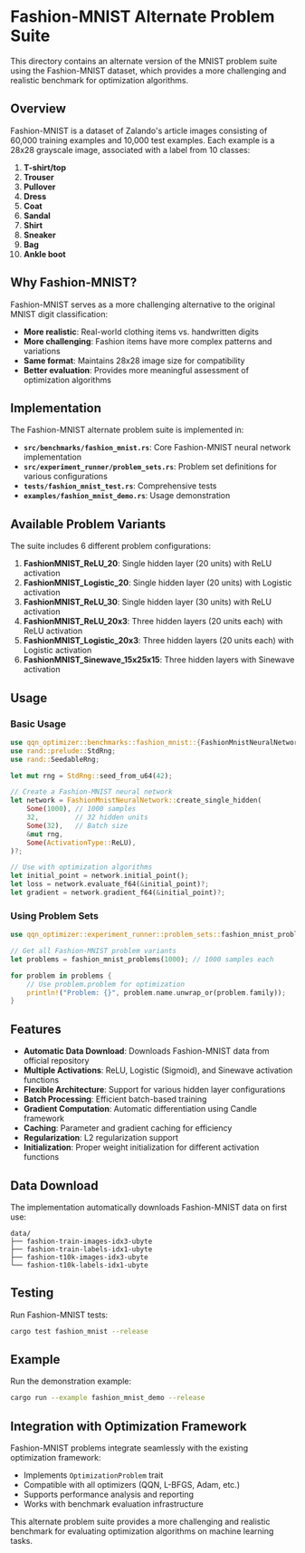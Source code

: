 # Fashion-MNIST Alternate Problem Suite

This directory contains an alternate version of the MNIST problem suite using the Fashion-MNIST dataset, which provides a more challenging and realistic benchmark for optimization algorithms.

## Overview

Fashion-MNIST is a dataset of Zalando's article images consisting of 60,000 training examples and 10,000 test examples. Each example is a 28x28 grayscale image, associated with a label from 10 classes:

1. **T-shirt/top**
2. **Trouser**
3. **Pullover**
4. **Dress**
5. **Coat**
6. **Sandal**
7. **Shirt**
8. **Sneaker**
9. **Bag**
10. **Ankle boot**

## Why Fashion-MNIST?

Fashion-MNIST serves as a more challenging alternative to the original MNIST digit classification:

- **More realistic**: Real-world clothing items vs. handwritten digits
- **More challenging**: Fashion items have more complex patterns and variations
- **Same format**: Maintains 28x28 image size for compatibility
- **Better evaluation**: Provides more meaningful assessment of optimization algorithms

## Implementation

The Fashion-MNIST alternate problem suite is implemented in:

- **`src/benchmarks/fashion_mnist.rs`**: Core Fashion-MNIST neural network implementation
- **`src/experiment_runner/problem_sets.rs`**: Problem set definitions for various configurations
- **`tests/fashion_mnist_test.rs`**: Comprehensive tests
- **`examples/fashion_mnist_demo.rs`**: Usage demonstration

## Available Problem Variants

The suite includes 6 different problem configurations:

1. **FashionMNIST_ReLU_20**: Single hidden layer (20 units) with ReLU activation
2. **FashionMNIST_Logistic_20**: Single hidden layer (20 units) with Logistic activation  
3. **FashionMNIST_ReLU_30**: Single hidden layer (30 units) with ReLU activation
4. **FashionMNIST_ReLU_20x3**: Three hidden layers (20 units each) with ReLU activation
5. **FashionMNIST_Logistic_20x3**: Three hidden layers (20 units each) with Logistic activation
6. **FashionMNIST_Sinewave_15x25x15**: Three hidden layers with Sinewave activation

## Usage

### Basic Usage

```rust
use qqn_optimizer::benchmarks::fashion_mnist::{FashionMnistNeuralNetwork, ActivationType};
use rand::prelude::StdRng;
use rand::SeedableRng;

let mut rng = StdRng::seed_from_u64(42);

// Create a Fashion-MNIST neural network
let network = FashionMnistNeuralNetwork::create_single_hidden(
    Some(1000), // 1000 samples
    32,         // 32 hidden units
    Some(32),   // Batch size
    &mut rng,
    Some(ActivationType::ReLU),
)?;

// Use with optimization algorithms
let initial_point = network.initial_point();
let loss = network.evaluate_f64(&initial_point)?;
let gradient = network.gradient_f64(&initial_point)?;
```

### Using Problem Sets

```rust
use qqn_optimizer::experiment_runner::problem_sets::fashion_mnist_problems;

// Get all Fashion-MNIST problem variants
let problems = fashion_mnist_problems(1000); // 1000 samples each

for problem in problems {
    // Use problem.problem for optimization
    println!("Problem: {}", problem.name.unwrap_or(problem.family));
}
```

## Features

- **Automatic Data Download**: Downloads Fashion-MNIST data from official repository
- **Multiple Activations**: ReLU, Logistic (Sigmoid), and Sinewave activation functions
- **Flexible Architecture**: Support for various hidden layer configurations
- **Batch Processing**: Efficient batch-based training
- **Gradient Computation**: Automatic differentiation using Candle framework
- **Caching**: Parameter and gradient caching for efficiency
- **Regularization**: L2 regularization support
- **Initialization**: Proper weight initialization for different activation functions

## Data Download

The implementation automatically downloads Fashion-MNIST data on first use:

```
data/
├── fashion-train-images-idx3-ubyte
├── fashion-train-labels-idx1-ubyte
├── fashion-t10k-images-idx3-ubyte
└── fashion-t10k-labels-idx1-ubyte
```

## Testing

Run Fashion-MNIST tests:

```bash
cargo test fashion_mnist --release
```

## Example

Run the demonstration example:

```bash
cargo run --example fashion_mnist_demo --release
```

## Integration with Optimization Framework

Fashion-MNIST problems integrate seamlessly with the existing optimization framework:

- Implements `OptimizationProblem` trait
- Compatible with all optimizers (QQN, L-BFGS, Adam, etc.)
- Supports performance analysis and reporting
- Works with benchmark evaluation infrastructure

This alternate problem suite provides a more challenging and realistic benchmark for evaluating optimization algorithms on machine learning tasks.